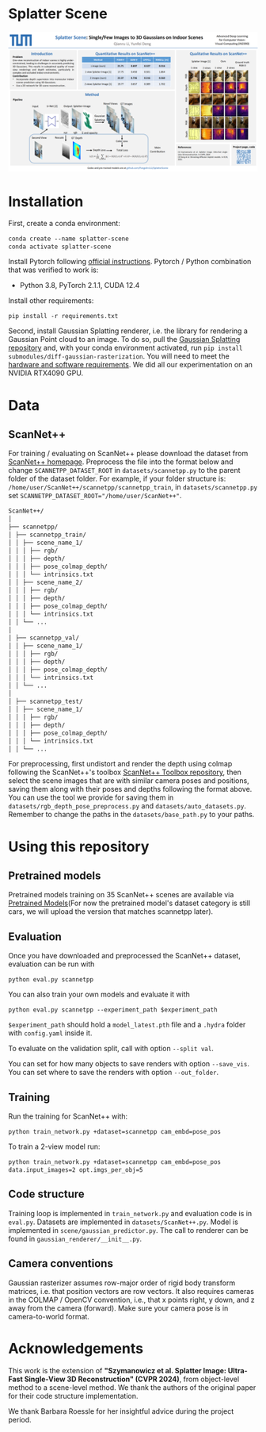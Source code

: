 # Splatter Scene

<img src="./demo_examples/poster.png"
            alt="Poster."/>

# Installation

First, create a conda environment: 
```
conda create --name splatter-scene
conda activate splatter-scene
```

Install Pytorch following [official instructions](https://pytorch.org). Pytorch / Python combination that was verified to work is:
- Python 3.8, PyTorch 2.1.1, CUDA 12.4

Install other requirements:
```
pip install -r requirements.txt
```

Second, install Gaussian Splatting renderer, i.e. the library for rendering a Gaussian Point cloud to an image. To do so, pull the [Gaussian Splatting repository](https://github.com/graphdeco-inria/gaussian-splatting/tree/main) and, with your conda environment activated, run `pip install submodules/diff-gaussian-rasterization`. You will need to meet the [hardware and software requirements](https://github.com/graphdeco-inria/gaussian-splatting/blob/main/README.md#hardware-requirements). We did all our experimentation on an NVIDIA RTX4090 GPU. 


# Data

## ScanNet++
For training / evaluating on ScanNet++ please download the dataset from [ScanNet++ homepage](https://kaldir.vc.in.tum.de/scannetpp/). Preprocess the file into the format below and change `SCANNETPP_DATASET_ROOT` in `datasets/scannetpp.py` to the parent folder of the dataset folder. For example, if your folder structure is: `/home/user/ScanNet++/scannetpp/scannetpp_train`, in `datasets/scannetpp.py` set  `SCANNETPP_DATASET_ROOT="/home/user/ScanNet++"`. 

```
ScanNet++/
│
├── scannetpp/
│ ├── scannetpp_train/
│ │ ├── scene_name_1/
│ │ │ ├── rgb/
│ │ │ ├── depth/
│ │ │ ├── pose_colmap_depth/
│ │ │ └── intrinsics.txt
│ │ ├── scene_name_2/
│ │ │ ├── rgb/
│ │ │ ├── depth/
│ │ │ ├── pose_colmap_depth/
│ │ │ └── intrinsics.txt
│ │ └── ...
│
│ ├── scannetpp_val/
│ │ ├── scene_name_1/
│ │ │ ├── rgb/
│ │ │ ├── depth/
│ │ │ ├── pose_colmap_depth/
│ │ │ └── intrinsics.txt
│ │ └── ...
│
│ ├── scannetpp_test/
│ │ ├── scene_name_1/
│ │ │ ├── rgb/
│ │ │ ├── depth/
│ │ │ ├── pose_colmap_depth/
│ │ │ └── intrinsics.txt
│ │ └── ...
```

For preprocessing, first undistort and render the depth using colmap following the ScanNet++'s toolbox [ScanNet++ Toolbox repository](https://github.com/scannetpp/scannetpp), then select the scene images that are with similar camera poses and positions, saving them along with their poses and depths following the format above. You can use the tool we provide for saving them in `datasets/rgb_depth_pose_preprocess.py` and `datasets/auto_datasets.py`. Remember to change the paths in the `datasets/base_path.py` to your paths.

# Using this repository

## Pretrained models

Pretrained models training on 35 ScanNet++ scenes are available via [Pretrained Models](https://drive.google.com/drive/folders/1hGTX3XAeV3bd8tpp-CGDJDOdZB9LJrDu?usp=sharing)(For now the pretrained model's dataset category is still cars, we will upload the version that matches scannetpp later).

## Evaluation

Once you have downloaded and preprocessed the ScanNet++ dataset, evaluation can be run with 
```
python eval.py scannetpp
```

You can also train your own models and evaluate it with 
```
python eval.py scannetpp --experiment_path $experiment_path
```
`$experiment_path` should hold a `model_latest.pth` file and a `.hydra` folder with `config.yaml` inside it.

To evaluate on the validation split, call with option `--split val`.

You can set for how many objects to save renders with option `--save_vis`.
You can set where to save the renders with option `--out_folder`.

## Training

Run the training for ScanNet++ with:
```
python train_network.py +dataset=scannetpp cam_embd=pose_pos
```

To train a 2-view model run:
```
python train_network.py +dataset=scannetpp cam_embd=pose_pos data.input_images=2 opt.imgs_per_obj=5
```

## Code structure

Training loop is implemented in `train_network.py` and evaluation code is in `eval.py`. Datasets are implemented in `datasets/ScanNet++.py`. Model is implemented in `scene/gaussian_predictor.py`. The call to renderer can be found in `gaussian_renderer/__init__.py`.

## Camera conventions

Gaussian rasterizer assumes row-major order of rigid body transform matrices, i.e. that position vectors are row vectors. It also requires cameras in the COLMAP / OpenCV convention, i.e., that x points right, y down, and z away from the camera (forward). Make sure your camera pose is in camera-to-world format.

# Acknowledgements

This work is the extension of **"Szymanowicz et al. Splatter Image: Ultra-Fast Single-View 3D Reconstruction" (CVPR 2024)**, from object-level method to a scene-level method. We thank the authors of the original paper for their code structure implementation.

We thank Barbara Roessle for her insightful advice during the project period.
